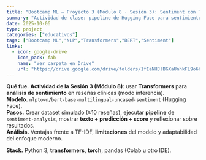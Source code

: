 ```yaml
---
title: "Bootcamp ML — Proyecto 3 (Módulo 8 · Sesión 3): Sentiment con Transformers"
summary: "Actividad de clase: pipeline de Hugging Face para sentimiento en reseñas clínicas con BERT multilingüe."
date: 2025-10-06
type: project
categories: ["educativos"]
tags: ["Bootcamp ML","NLP","Transformers","BERT","Sentiment"]
links:
  - icon: google-drive
    icon_pack: fab
    name: "Ver carpeta en Drive"
    url: "https://drive.google.com/drive/folders/1fIaNHJlBGXaUnhkFL9o6bo2c4X7xOkvJ?usp=sharing"
---
```


**Qué fue.** **Actividad de la Sesión 3 (Módulo 8)**: usar **Transformers** para **análisis de sentimiento** en reseñas clínicas (modo inferencia).  
**Modelo.** `nlptown/bert-base-multilingual-uncased-sentiment` (Hugging Face).  
**Pasos.** Crear dataset simulado (≥10 reseñas), ejecutar **pipeline** de `sentiment-analysis`, mostrar **texto + predicción + score** y reflexionar sobre resultados.  
**Análisis.** Ventajas frente a TF-IDF, **limitaciones** del modelo y adaptabilidad del enfoque moderno.

**Stack.** Python 3, **transformers**, **torch**, pandas (Colab u otro IDE).
